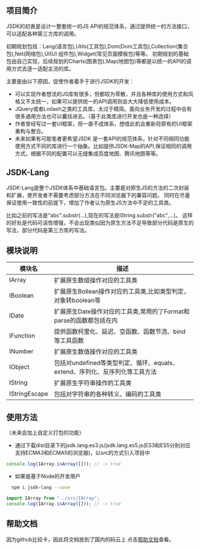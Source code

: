 ## 项目简介

JSDK的初衷是设计一整套统一的JS API的规范体系，通过提供统一的方法接口，可以适配各种第三方库的调用。

初期规划包括：Lang(语言包),Utils(工具包),Dom(Dom工具包),Collection(集合包),Net(网络包),UI(UI 组件包),Widget(常见页面模板包)等等。
初期规划的基础包由自己实现，后续规划的Charts(图表包),Map(地图包)等都是以统一的API的调用方式去逐一适配主流的库。


主要是由以下原因，促使作者着手于进行JSDK的开发：
- 可以实现作者想法的JS库有很多，但都较为零散，并且各种库的使用方式和风格又不太统一，如果可以提供统一的API调用则会大大降低使用成本。
- JQuery或者Lodash之类的工具库，太过于精简。面向业务开发的过程中会有很多通用方法也可以囊括进去。（基于此类库进行开发也是一种选择）
- 作者曾经写过一套UI框架，但一直不成体系，想借此机会重新将原有的UI框架重构与整合。
- 未来如果有可能笔者更希望JSDK 是一套API的规范体系，针对不同相同功能使用方式不同的库进行一个抽象。比如提供JSDK-Map的API,保证相同的调用方式，根据不同的配置可以无缝集成百度地图、腾讯地图等等。

## JSDK-Lang

JSDK-Lang是整个JSDK体系中基础语言包。主要是对原生JS的方法的二次封装和扩展，使开发者不需要考虑部分方法在不同浏览器下的兼容问题。
同时在尽量保证使用一致性的前提下，增加了作者认为原生JS方法中不足的工具类。

比如之前的写法是"abc".substr(...),现在的写法是IString.substr("abc",...)。
这样的好处是代码可读性增强，不会出现类似因为原生方法不足导致部分代码是原生的写法，部分代码是第三方库的写法。

## 模块说明

| 模块名 |  描述 |
|---------|-------------|
| IArray | 扩展原生数组操作对应的工具类 |
| IBoolean | 扩展原生Bollean操作对应的工具类,比如类型判定，对象转boolean等 |
| IDate | 扩展原生Date操作对应的工具类,常用的了Format和parse的函数都包括在内 |
| IFunction | 提供函数柯里化、延迟、空函数、函数节流、bind等工具函数 |
| INumber | 扩展原生数值操作对应的工具类 |
| IObject | 包括对undefined等类型判定、循环、equals、extend、序列化、反序列化等工具方法 |
| IString | 扩展原生字符串操作的工具类 |
| IStringEscape | 包括对字符串的各种转义、编码的工具类 |


## 使用方法

（未来会加上自定义打包的功能）
- 通过下载dist目录下的jsdk.lang.es3.js/jsdk.lang.es5.js(ES3和ES5分别对应支持ECMA3和ECMA5的浏览器)，以src的方式引入项目中
```javascript
console.log(IArray.isArray([])); // -> true
```
- 如果是基于Node的开发用户
```bash
  npm i jsdk-lang --save
```

```javascript
import IArray from "../src/IArray";
console.log(IArray.isArray([])); // -> true
```
## 帮助文档
因为github比较卡，因此将文档放到了国内的码云上
点击[帮助文档](http://wdai.gitee.io/jsdk-lang)查看。
